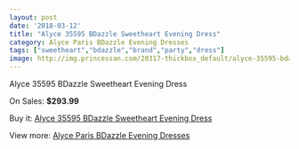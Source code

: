 ```yaml
---
layout: post
date: '2018-03-12'
title: "Alyce 35595 BDazzle Sweetheart Evening Dress"
category: Alyce Paris BDazzle Evening Dresses
tags: ["sweetheart","bdazzle","brand","party","dress"]
image: http://img.princessan.com/20317-thickbox_default/alyce-35595-bdazzle-sweetheart-evening-dress.jpg
---
```

Alyce 35595 BDazzle Sweetheart Evening Dress

On Sales: **$293.99**
<a href="https://www.princessan.com/en/9116-alyce-35595-bdazzle-sweetheart-evening-dress.html"><amp-img layout="responsive" width="600" height="600" src="//img.princessan.com/20317-thickbox_default/alyce-35595-bdazzle-sweetheart-evening-dress.jpg" alt="Alyce 35595 BDazzle Sweetheart Evening Dress 0" /></a>

Buy it: [Alyce 35595 BDazzle Sweetheart Evening Dress](https://www.princessan.com/en/9116-alyce-35595-bdazzle-sweetheart-evening-dress.html "Alyce 35595 BDazzle Sweetheart Evening Dress")

View more: [Alyce Paris BDazzle Evening Dresses](https://www.princessan.com/en/75- "Alyce Paris BDazzle Evening Dresses")